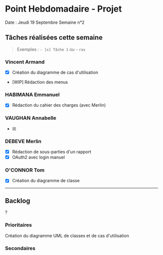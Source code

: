# Point Hebdomadaire - Projet

Date : Jeudi 19 Septembre
Semaine n°2

## Tâches réalisées cette semaine

> Exemples : `- [x] Tâche 1` ou - `ras`

### Vincent Armand

- [x] Création du diagramme de cas d'utilisation
- [WIP] Rédaction des menus

### HABIMANA Emmanuel

- [x] Rédaction du cahier des charges (avec Merlin)

### VAUGHAN Annabelle

- [x]

### DEBEVE Merlin

- [x] Rédaction de sous-parties d'un rapport
- [x] OAuth2 avec login manuel

### O'CONNOR Tom
- [x] Création du diagramme de classe
      

---

## Backlog

?

### Prioritaires
Création du diagramme UML de classes et de cas d'utilisation

### Secondaires
